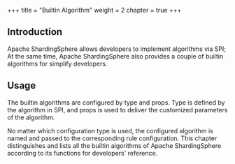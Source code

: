 +++
title = "Builtin Algorithm"
weight = 2
chapter = true
+++

## Introduction

Apache ShardingSphere allows developers to implement algorithms via SPI;
At the same time, Apache ShardingSphere also provides a couple of builtin algorithms for simplify developers.

## Usage

The builtin algorithms are configured by type and props. 
Type is defined by the algorithm in SPI, and props is used to deliver the customized parameters of the algorithm.

No matter which configuration type is used, the configured algorithm is named and passed to the corresponding rule configuration.
This chapter distinguishes and lists all the builtin algorithms of Apache ShardingSphere according to its functions for developers' reference.
